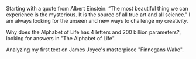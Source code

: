 Starting with a quote from Albert Einstein: “The most beautiful thing we can experience is the mysterious. It is the source of all true art and all science." I am always looking for the unseen and new ways to challenge my creativity.

Why does the Alphabet of Life has 4 letters and 200 billion parameters?, looking for answers in "The Alphabet of Life".

Analyzing my first text on James Joyce's masterpiece "Finnegans Wake".
